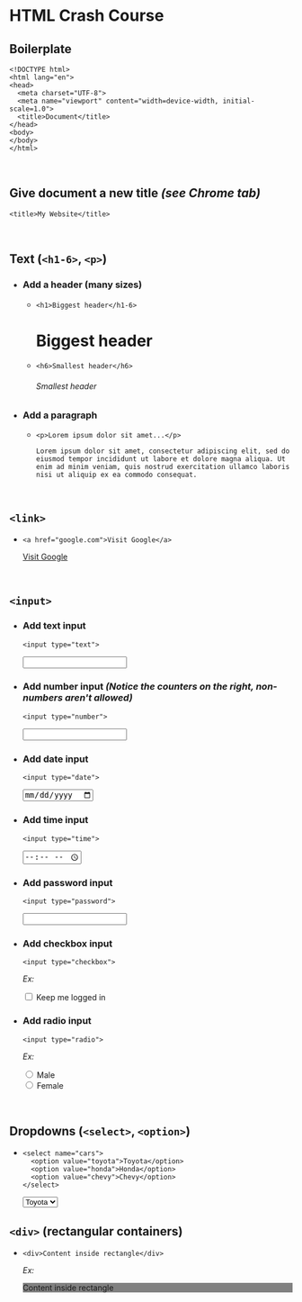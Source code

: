 # HTML Crash Course

## Boilerplate

```
<!DOCTYPE html>
<html lang="en">
<head>
  <meta charset="UTF-8">
  <meta name="viewport" content="width=device-width, initial-scale=1.0">
  <title>Document</title>
</head>
<body>
</body>
</html>
```

<br/>

## Give document a new title _(see Chrome tab)_

`<title>My Website</title>`

<br/>

## Text (`<h1-6>`, `<p>`)

- ### Add a header (many sizes)

  - `<h1>Biggest header</h1-6>`
    <h1>Biggest header</h1>

  - `<h6>Smallest header</h6>`
    <h6>Smallest header</h6>

- ### Add a paragraph

  - `<p>Lorem ipsum dolor sit amet...</p>`

    ```
    Lorem ipsum dolor sit amet, consectetur adipiscing elit, sed do eiusmod tempor incididunt ut labore et dolore magna aliqua. Ut enim ad minim veniam, quis nostrud exercitation ullamco laboris nisi ut aliquip ex ea commodo consequat.
    ```

<br />

## `<link>`

- `<a href="google.com">Visit Google</a>`

  <a href="https://www.google.com">Visit Google</a>

<br />

## `<input>`

- ### Add text input

  `<input type="text">`

  <input type="text">

- ### Add number input _(Notice the counters on the right, non-numbers aren't allowed)_

  `<input type="number">`

  <input type="number">

- ### Add date input

  `<input type="date">`

  <input type="date">

- ### Add time input

  `<input type="time">`

  <input type="time">

- ### Add password input

  `<input type="password">`

  <input type="password">

- ### Add checkbox input

  `<input type="checkbox">`

  _Ex:_

  <input type="checkbox">
  <label>Keep me logged in</label>

- ### Add radio input

  `<input type="radio">`

  _Ex:_

  <input type="radio" id="mdale" name="gender" value="mfdale">
  <label for="male">Male</label><br>
  <input type="radio" id="female" name="gender" value="female">
  <label for="female">Female</label><br>

<br/>

## Dropdowns (`<select>`, `<option>`)

- ```
  <select name="cars">
    <option value="toyota">Toyota</option>
    <option value="honda">Honda</option>
    <option value="chevy">Chevy</option>
  </select>
  ```

  <select name="cars">
    <option value="toyota">Toyota</option>
    <option value="honda">Honda</option>
    <option value="chevy">Chevy</option>
  </select>

  <br />

## `<div>` (rectangular containers)

- `<div>Content inside rectangle</div>`

  _Ex:_

  <div style="background: gray">Content inside rectangle</div>
